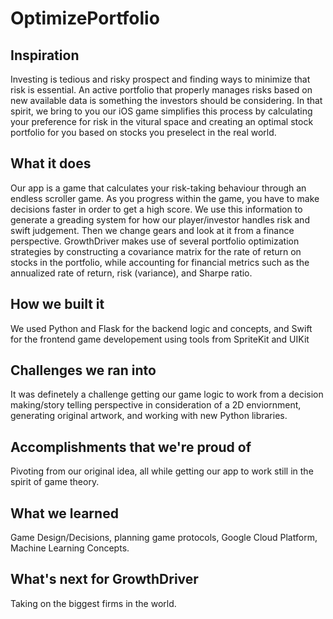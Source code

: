 # OptimizePortfolio

## Inspiration

Investing is tedious and risky prospect and finding ways to minimize that risk is essential. An active portfolio that properly manages risks based on new available data is something the investors should be considering. In that spirit, we bring to you our iOS game simplifies this process by calculating your preference for risk in the vitural space and creating an optimal stock portfolio for you based on stocks you preselect in the real world.

## What it does

Our app is a game that calculates your risk-taking behaviour through an endless scroller game. As you progress within the game, you have to make decisions faster in order to get a high score. We use this information to generate a greading system for how our player/investor handles risk and swift judgement. Then we change gears and look at it from a finance perspective. GrowthDriver makes use of several portfolio optimization strategies by constructing a covariance matrix for the rate of return on stocks in the portfolio, while accounting for financial metrics such as the annualized rate of return, risk (variance), and Sharpe ratio.

## How we built it

We used Python and Flask for the backend logic and concepts, and Swift for the frontend game developement using tools from SpriteKit and UIKit

## Challenges we ran into

It was definetely a challenge getting our game logic to work from a decision making/story telling perspective in consideration of a 2D enviornment, generating original artwork, and working with new Python libraries.

## Accomplishments that we're proud of

Pivoting from our original idea, all while getting our app to work still in the spirit of game theory.

## What we learned

Game Design/Decisions, planning game protocols, Google Cloud Platform, Machine Learning Concepts.

## What's next for GrowthDriver

Taking on the biggest firms in the world.
